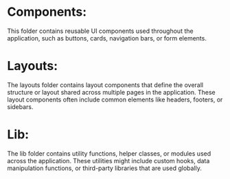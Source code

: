 # Components:
This folder contains reusable UI components used throughout the application, such as buttons, cards, navigation bars, or form elements.

# Layouts:
The layouts folder contains layout components that define the overall structure or layout shared across multiple pages in the application. These layout components often include common elements like headers, footers, or sidebars.

# Lib:
The lib folder contains utility functions, helper classes, or modules used across the application. These utilities might include custom hooks, data manipulation functions, or third-party libraries that are used globally.
